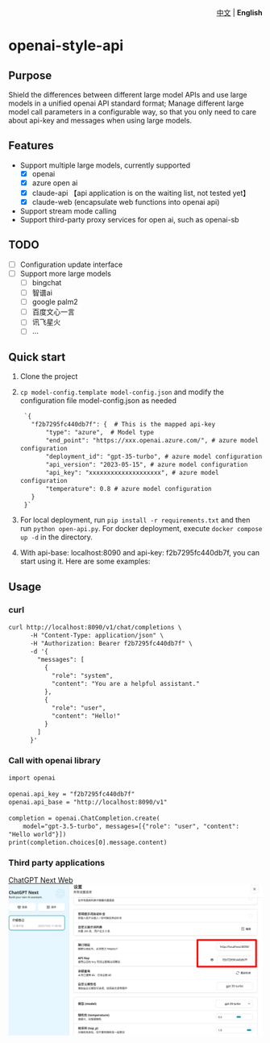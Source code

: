 <p align="right">
   <a href="./README.md">中文</a> | <strong>English</strong> 
</p>

# openai-style-api

## Purpose
Shield the differences between different large model APIs and use large models in a unified openai API standard format; Manage different large model call parameters in a configurable way, so that you only need to care about api-key and messages when using large models.

## Features

- Support multiple large models, currently supported
  - [x] openai
  - [x] azure open ai
  - [x] claude-api 【api application is on the waiting list, not tested yet】
  - [x] claude-web (encapsulate web functions into openai api)
- Support stream mode calling
- Support third-party proxy services for open ai, such as openai-sb

## TODO

- [ ] Configuration update interface
- [ ] Support more large models
  - [ ] bingchat
  - [ ] 智谱ai
  - [ ] google palm2
  - [ ] 百度文心一言
  - [ ] 讯飞星火
  - [ ] ...
  
## Quick start

1. Clone the project
2. `cp model-config.template model-config.json` and modify the configuration file model-config.json as needed

        `{
          "f2b7295fc440db7f": {  # This is the mapped api-key
              "type": "azure",  # Model type
              "end_point": "https://xxx.openai.azure.com/", # azure model configuration
              "deployment_id": "gpt-35-turbo", # azure model configuration   
              "api_version": "2023-05-15", # azure model configuration
              "api_key": "xxxxxxxxxxxxxxxxxxxx", # azure model configuration
              "temperature": 0.8 # azure model configuration   
          }
        }`
        
3. For local deployment, run `pip install -r requirements.txt` and then run `python open-api.py`. For docker deployment, execute `docker compose up -d` in the directory.
4. With api-base: localhost:8090 and api-key: f2b7295fc440db7f, you can start using it. Here are some examples:

## Usage

### curl

    curl http://localhost:8090/v1/chat/completions \
          -H "Content-Type: application/json" \
          -H "Authorization: Bearer f2b7295fc440db7f" \
          -d '{
            "messages": [
              {
                "role": "system",
                "content": "You are a helpful assistant."
              },
              {
                "role": "user",
                "content": "Hello!"
              }
            ]
          }'

### Call with openai library

    import openai

    openai.api_key = "f2b7295fc440db7f"
    openai.api_base = "http://localhost:8090/v1"

    completion = openai.ChatCompletion.create(
        model="gpt-3.5-turbo", messages=[{"role": "user", "content": "Hello world"}])
    print(completion.choices[0].message.content)

### Third party applications 

[ChatGPT Next Web](https://github.com/Yidadaa/ChatGPT-Next-Web)
![Alt text](image.png)